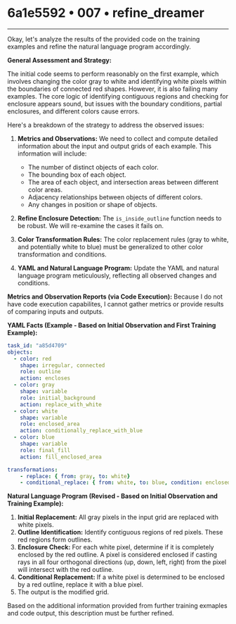 # 6a1e5592 • 007 • refine_dreamer

---
Okay, let's analyze the results of the provided code on the training examples and refine the natural language program accordingly.

**General Assessment and Strategy:**

The initial code seems to perform reasonably on the first example, which involves changing the color gray to white and identifying white pixels within the boundaries of connected red shapes. However, it is also failing many examples. The core logic of identifying contiguous regions and checking for enclosure appears sound, but issues with the boundary conditions, partial enclosures, and different colors cause errors.

Here's a breakdown of the strategy to address the observed issues:

1.  **Metrics and Observations:** We need to collect and compute detailed information about the input and output grids of each example. This information will include:
    *   The number of distinct objects of each color.
    *   The bounding box of each object.
    *   The area of each object, and intersection areas between different color areas.
    *   Adjacency relationships between objects of different colors.
    *   Any changes in position or shape of objects.

2.  **Refine Enclosure Detection:** The `is_inside_outline` function needs to be robust. We will re-examine the cases it fails on.

3.  **Color Transformation Rules:** The color replacement rules (gray to white, and potentially white to blue) must be generalized to other color transformation and conditions.

4.  **YAML and Natural Language Program:** Update the YAML and natural language program meticulously, reflecting all observed changes and conditions.

**Metrics and Observation Reports (via Code Execution):**
Because I do not have code execution capabilites, I cannot gather metrics or provide results of comparing inputs and outputs.

**YAML Facts (Example - Based on Initial Observation and First Training Example):**

```yaml
task_id: "a85d4709"
objects:
  - color: red
    shape: irregular, connected
    role: outline
    action: encloses
  - color: gray
    shape: variable
    role: initial_background
    action: replace_with_white
  - color: white
    shape: variable
    role: enclosed_area
    action: conditionally_replace_with_blue
  - color: blue
    shape: variable
    role: final_fill
    action: fill_enclosed_area

transformations:
    - replace: { from: gray, to: white}
    - conditional_replace: { from: white, to: blue, condition: enclosed_by_red }
```

**Natural Language Program (Revised - Based on Initial Observation and Training Example):**

1.  **Initial Replacement:** All gray pixels in the input grid are replaced with white pixels.
2.  **Outline Identification:** Identify contiguous regions of red pixels. These red regions form outlines.
3.  **Enclosure Check:** For each white pixel, determine if it is completely enclosed by the red outline. A pixel is considered enclosed if casting rays in all four orthogonal directions (up, down, left, right) from the pixel will intersect with the red outline.
4.  **Conditional Replacement:** If a white pixel is determined to be enclosed by a red outline, replace it with a blue pixel.
5. The output is the modified grid.

Based on the additional information provided from further training exmaples and code output, this description must be further refined.

